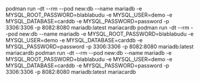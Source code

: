 podman run -dt --rm  --pod new:db --name mariadb -e MYSQL_ROOT_PASSWORD=blablabudu -e MYSQL_USER=demo -e MYSQL_DATABASE=carddb -e MYSQL_PASSWORD=password -p 3306:3306 -p 8082:8080 mariadb:latest  mariacardb
podman run -dt --rm  --pod new:db --name mariadb -e MYSQL_ROOT_PASSWORD=blablabudu -e MYSQL_USER=demo -e MYSQL_DATABASE=carddb -e MYSQL_PASSWORD=password -p 3306:3306 -p 8082:8080 mariadb:latest  mariacardb
podman run -dt --rm  --pod new:db --name mariadb -e MYSQL_ROOT_PASSWORD=blablabudu -e MYSQL_USER=demo -e MYSQL_DATABASE=carddb -e MYSQL_PASSWORD=password -p 3306:3306 -p 8082:8080 mariadb:latest  mariacardb

